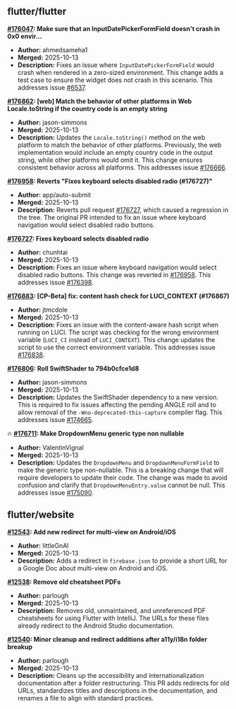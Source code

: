 ## flutter/flutter

**[#176047](https://github.com/flutter/flutter/pull/176047): Make sure that an InputDatePickerFormField doesn't crash in 0x0 envir…**
  - **Author:** ahmedsameha1
  - **Merged:** 2025-10-13
  - **Description:** Fixes an issue where `InputDatePickerFormField` would crash when rendered in a zero-sized environment. This change adds a test case to ensure the widget does not crash in this scenario. This addresses issue [#6537](https://github.com/flutter/flutter/issues/6537).

**[#176862](https://github.com/flutter/flutter/pull/176862): [web] Match the behavior of other platforms in Web Locale.toString if the country code is an empty string**
  - **Author:** jason-simmons
  - **Merged:** 2025-10-13
  - **Description:** Updates the `Locale.toString()` method on the web platform to match the behavior of other platforms. Previously, the web implementation would include an empty country code in the output string, while other platforms would omit it. This change ensures consistent behavior across all platforms. This addresses issue [#176666](https://github.com/flutter/flutter/issues/176666).

**[#176958](https://github.com/flutter/flutter/pull/176958): Reverts "Fixes keyboard selects disabled radio (#176727)"**
  - **Author:** app/auto-submit
  - **Merged:** 2025-10-13
  - **Description:** Reverts pull request [#176727](https://github.com/flutter/flutter/pull/176727), which caused a regression in the tree. The original PR intended to fix an issue where keyboard navigation would select disabled radio buttons.

**[#176727](https://github.com/flutter/flutter/pull/176727): Fixes keyboard selects disabled radio**
  - **Author:** chunhtai
  - **Merged:** 2025-10-13
  - **Description:** Fixes an issue where keyboard navigation would select disabled radio buttons. This change was reverted in [#176958](https://github.com/flutter/flutter/pull/176958). This addresses issue [#176398](https://github.com/flutter/flutter/issues/176398).

**[#176883](https://github.com/flutter/flutter/pull/176883): [CP-Beta] fix: content hash check for LUCI_CONTEXT (#176867)**
  - **Author:** jtmcdole
  - **Merged:** 2025-10-13
  - **Description:** Fixes an issue with the content-aware hash script when running on LUCI. The script was checking for the wrong environment variable (`LUCI_CI` instead of `LUCI_CONTEXT`). This change updates the script to use the correct environment variable. This addresses issue [#176838](https://github.com/flutter/flutter/issues/176838).

**[#176806](https://github.com/flutter/flutter/pull/176806): Roll SwiftShader to 794b0cfce1d8**
  - **Author:** jason-simmons
  - **Merged:** 2025-10-13
  - **Description:** Updates the SwiftShader dependency to a new version. This is required to fix issues affecting the pending ANGLE roll and to allow removal of the `-Wno-deprecated-this-capture` compiler flag. This addresses issue [#174665](https://github.com/flutter/flutter/issues/174665).

🔥 **[#176711](https://github.com/flutter/flutter/pull/176711): Make DropdownMenu generic type non nullable**
  - **Author:** ValentinVignal
  - **Merged:** 2025-10-13
  - **Description:** Updates the `DropdownMenu` and `DropdownMenuFormField` to make the generic type non-nullable. This is a breaking change that will require developers to update their code. The change was made to avoid confusion and clarify that `DropdownMenuEntry.value` cannot be null. This addresses issue [#175090](https://github.com/flutter/flutter/issues/175090).


## flutter/website

**[#12543](https://github.com/flutter/website/pull/12543): Add new redirect for multi-view on Android/iOS**
  - **Author:** littleGnAl
  - **Merged:** 2025-10-13
  - **Description:** Adds a redirect in `firebase.json` to provide a short URL for a Google Doc about multi-view on Android and iOS.

**[#12538](https://github.com/flutter/website/pull/12538): Remove old cheatsheet PDFs**
  - **Author:** parlough
  - **Merged:** 2025-10-13
  - **Description:** Removes old, unmaintained, and unreferenced PDF cheatsheets for using Flutter with IntelliJ. The URLs for these files already redirect to the Android Studio documentation.

**[#12540](https://github.com/flutter/website/pull/12540): Minor cleanup and redirect additions after a11y/i18n folder breakup**
  - **Author:** parlough
  - **Merged:** 2025-10-13
  - **Description:** Cleans up the accessibility and internationalization documentation after a folder restructuring. This PR adds redirects for old URLs, standardizes titles and descriptions in the documentation, and renames a file to align with standard practices.



